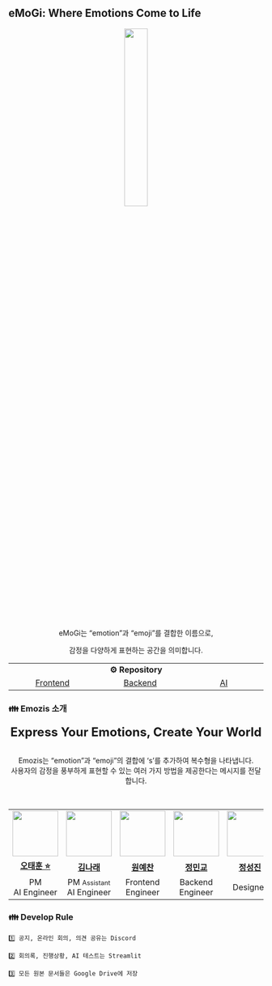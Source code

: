 ## eMoGi: Where Emotions Come to Life

<div align="center">

<img src="https://imgur.com/mFOGQZ6.png" width="30%">
<br>

eMoGi는 “emotion”과 “emoji”를 결합한 이름으로, 

감정을 다양하게 표현하는 공간을 의미합니다.
</div>

<div align="center">
<table>
    <tr align="center">
        <td colspan="3" style="font-weight:bold">⚙️ Repository</td>
    </tr>
    <tr>
        <td align="center" width="200px;">
            <a href="https://github.com/Emozis/eMoGiApp">Frontend</a>
        </td>
        <td align="center" width="200px;">
            <a href="https://github.com/Emozis/server">Backend</a>
        </td>
        <td align="center" width="200px;">
            <a href="https://github.com/Emozis/AI">AI</a>
        </td>
    </tr>
</table>
</div>


### 👪 Emozis 소개

<div align="center">

<div style="font-size:1.5rem; font-weight:bold">
    Express Your Emotions, Create Your World
</div>

<br>

Emozis는 “emotion”과 “emoji”의 결합에 ‘s’를 추가하여 복수형을 나타냅니다. <br>
사용자의 감정을 풍부하게 표현할 수 있는 여러 가지 방법을 제공한다는 메시지를 전달합니다.
</div>

<br>

<div align="center">
<table>
    <tr>
        <td align="center" width="100px;">
            <a href="https://github.com/OHTaEH"><img src="https://avatars.githubusercontent.com/OHTaEH" width="90px"></a>
        </td>
        <td align="center" width="100px;">
            <a href="https://github.com/narae3759"><img src="https://avatars.githubusercontent.com/narae3759" width="90px"></a>
        </td>
        <td align="center" width="100px;">
            <a href="https://github.com/yechan-9208"><img src="https://avatars.githubusercontent.com/yechan-9208" width="90px"></a>
        </td>
        <td align="center" width="100px;">
            <a href="https://github.com/MinkyoDev"><img src="https://avatars.githubusercontent.com/MinkyoDev" width="90px"></a>
        </td>
        <td align="center" width="100px;">
            <a href="https://github.com/cocopg"><img src="https://avatars.githubusercontent.com/cocopg" width="90px"></a>
        </td>
    </tr>
    <tr>
        <td align="center"><a href="https://github.com/OHTaEH"><b>오태훈 ⭐️</b></a> </td>
        <td align="center"><a href="https://github.com/narae3759"><b>김나래</b></a> </td>
        <td align="center"><a href="https://github.com/yechan-9208"><b>원예찬</b></a> </td>
        <td align="center"><a href="https://github.com/MinkyoDev"><b>정민교</b></a> </td>
        <td align="center"><a href="https://github.com/cocopg"><b>정성진</b></a> </td>
    </tr>
    <tr>
        <td align="center">PM<br>AI Engineer</td>
        <td align="center">PM <span style="font-size:0.8rem;">Assistant</span><br>AI Engineer</td>
        <td align="center">Frontend Engineer</td>
        <td align="center">Backend Engineer</td>
        <td align="center">Designer</td>
    </tr>
</table>
</div>

### 👪 Develop Rule

```
1️⃣ 공지, 온라인 회의, 의견 공유는 Discord

2️⃣ 회의록, 진행상황, AI 테스트는 Streamlit

3️⃣ 모든 원본 문서들은 Google Drive에 저장
```

